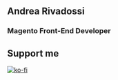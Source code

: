 ## Andrea Rivadossi

### Magento Front-End Developer

## Support me
[![ko-fi](https://ko-fi.com/img/githubbutton_sm.svg)](https://ko-fi.com/I2I67K710)
